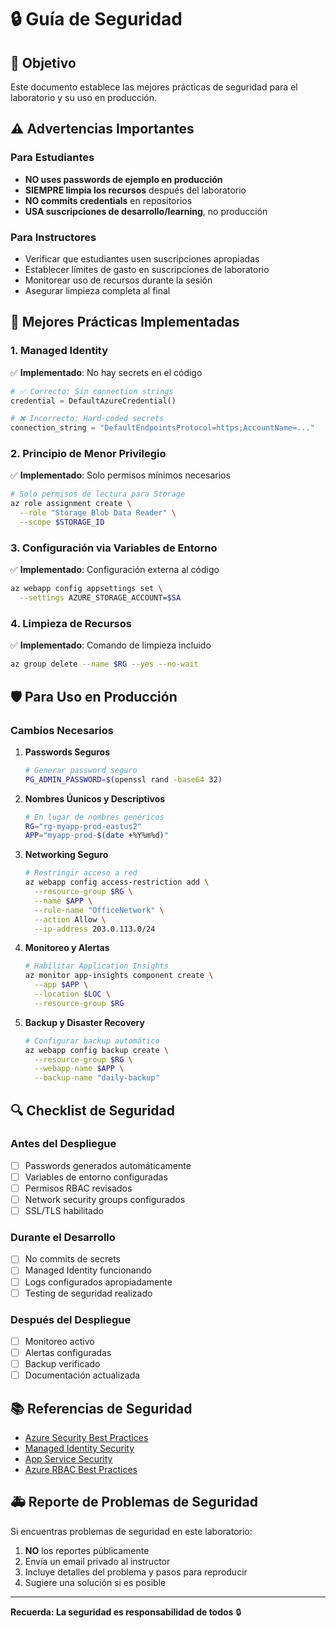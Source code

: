 # 🔒 Guía de Seguridad

## 🎯 Objetivo

Este documento establece las mejores prácticas de seguridad para el laboratorio y su uso en producción.

## ⚠️ Advertencias Importantes

### Para Estudiantes

- **NO uses passwords de ejemplo en producción**
- **SIEMPRE limpia los recursos** después del laboratorio
- **NO commits credentials** en repositorios
- **USA suscripciones de desarrollo/learning**, no producción

### Para Instructores

- Verificar que estudiantes usen suscripciones apropiadas
- Establecer límites de gasto en suscripciones de laboratorio
- Monitorear uso de recursos durante la sesión
- Asegurar limpieza completa al final

## 🔐 Mejores Prácticas Implementadas

### 1. Managed Identity

✅ **Implementado**: No hay secrets en el código

```python
# ✅ Correcto: Sin connection strings
credential = DefaultAzureCredential()

# ❌ Incorrecto: Hard-coded secrets
connection_string = "DefaultEndpointsProtocol=https;AccountName=..."
```

### 2. Principio de Menor Privilegio

✅ **Implementado**: Solo permisos mínimos necesarios

```bash
# Solo permisos de lectura para Storage
az role assignment create \
  --role "Storage Blob Data Reader" \
  --scope $STORAGE_ID
```

### 3. Configuración via Variables de Entorno

✅ **Implementado**: Configuración externa al código

```bash
az webapp config appsettings set \
  --settings AZURE_STORAGE_ACCOUNT=$SA
```

### 4. Limpieza de Recursos

✅ **Implementado**: Comando de limpieza incluido

```bash
az group delete --name $RG --yes --no-wait
```

## 🛡️ Para Uso en Producción

### Cambios Necesarios

1. **Passwords Seguros**

   ```bash
   # Generar password seguro
   PG_ADMIN_PASSWORD=$(openssl rand -base64 32)
   ```

2. **Nombres Úunicos y Descriptivos**

   ```bash
   # En lugar de nombres genéricos
   RG="rg-myapp-prod-eastus2"
   APP="myapp-prod-$(date +%Y%m%d)"
   ```

3. **Networking Seguro**

   ```bash
   # Restringir acceso a red
   az webapp config access-restriction add \
     --resource-group $RG \
     --name $APP \
     --rule-name "OfficeNetwork" \
     --action Allow \
     --ip-address 203.0.113.0/24
   ```

4. **Monitoreo y Alertas**

   ```bash
   # Habilitar Application Insights
   az monitor app-insights component create \
     --app $APP \
     --location $LOC \
     --resource-group $RG
   ```

5. **Backup y Disaster Recovery**
   ```bash
   # Configurar backup automático
   az webapp config backup create \
     --resource-group $RG \
     --webapp-name $APP \
     --backup-name "daily-backup"
   ```

## 🔍 Checklist de Seguridad

### Antes del Despliegue

- [ ] Passwords generados automáticamente
- [ ] Variables de entorno configuradas
- [ ] Permisos RBAC revisados
- [ ] Network security groups configurados
- [ ] SSL/TLS habilitado

### Durante el Desarrollo

- [ ] No commits de secrets
- [ ] Managed Identity funcionando
- [ ] Logs configurados apropiadamente
- [ ] Testing de seguridad realizado

### Después del Despliegue

- [ ] Monitoreo activo
- [ ] Alertas configuradas
- [ ] Backup verificado
- [ ] Documentación actualizada

## 📚 Referencias de Seguridad

- [Azure Security Best Practices](https://docs.microsoft.com/azure/security/)
- [Managed Identity Security](https://docs.microsoft.com/azure/active-directory/managed-identities-azure-resources/overview)
- [App Service Security](https://docs.microsoft.com/azure/app-service/overview-security)
- [Azure RBAC Best Practices](https://docs.microsoft.com/azure/role-based-access-control/best-practices)

## 🚑 Reporte de Problemas de Seguridad

Si encuentras problemas de seguridad en este laboratorio:

1. **NO** los reportes públicamente
2. Envía un email privado al instructor
3. Incluye detalles del problema y pasos para reproducir
4. Sugiere una solución si es posible

---

**Recuerda: La seguridad es responsabilidad de todos** 🔒
